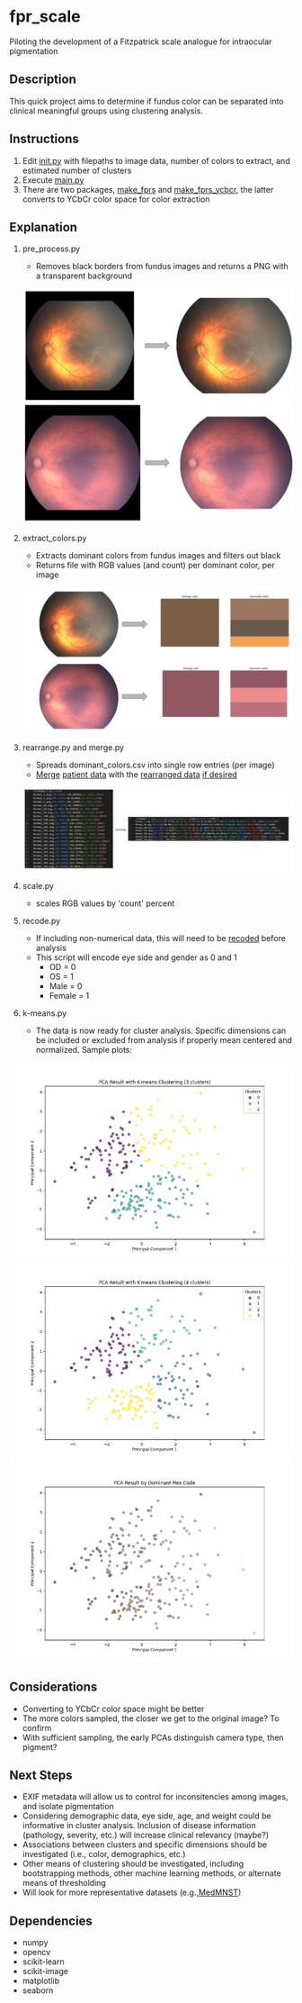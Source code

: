 # fpr_scale
 Piloting the development of a Fitzpatrick scale analogue for intraocular pigmentation

## Description
This quick project aims to determine if fundus color can be separated into clinical meaningful groups using clustering analysis.

## Instructions
 1) Edit [init.py](init.py) with filepaths to image data, number of colors to extract, and estimated number of clusters
 2) Execute [main.py](main.py)
 3) There are two packages, [make_fprs](make_fprs) and [make_fprs_ycbcr](make_fprs_ycbcr), the latter converts to YCbCr color space for color extraction

## Explanation
 1) pre_process.py
    - Removes black borders from fundus images and returns a PNG with a transparent background

    ![example 1](bin/img_1.png)
    ![example 2](bin/img_2.png)

 2) extract_colors.py
    - Extracts dominant colors from fundus images and filters out black
    - Returns file with RGB values (and count) per dominant color, per image

    ![example 3](bin/fig_3.png)

 3) rearrange.py and merge.py
    - Spreads dominant_colors.csv into single row entries (per image)
    - [Merge](merge.py) [patient data](results/merged_zip_information.csv) with the [rearranged data](results/post_processed/Normal/rearranged_rgb_values.csv) [if desired](results/post_processed/Normal/merged_data.csv)

    ![example 4](bin/fig_5.png)

 4) scale.py
    - scales RGB values by 'count' percent

 5) recode.py
    - If including non-numerical data, this will need to be [recoded](results/post_processed/Normal/cleaned_data.csv) before analysis
    - This script will encode eye side and gender as 0 and 1
      - OD = 0
      - OS = 1
      - Male = 0
      - Female = 1
 
 6) k-means.py
    - The data is now ready for cluster analysis. Specific dimensions can be included or excluded from analysis if properly mean centered and normalized. Sample plots:

 ![example 5](bin/Figure_2.png)
 ![example 6](bin/Figure_1.png)
 ![example 7](bin/Figure_3.png)

## Considerations
- Converting to YCbCr color space might be better 
- The more colors sampled, the closer we get to the original image? To confirm
- With sufficient sampling, the early PCAs distinguish camera type, then pigment? 


## Next Steps
- EXIF metadata will allow us to control for inconsitencies among images, and isolate pigmentation
- Considering demographic data, eye side, age, and weight could be informative in cluster analysis. Inclusion of disease information (pathology, severity, etc.) will increase clinical relevancy (maybe?)
- Associations between clusters and specific dimensions should be investigated (i.e., color, demographics, etc.)
- Other means of clustering should be investigated, including bootstrapping methods, other machine learning methods, or alternate means of thresholding
- Will look for more representative datasets (e.g.,[MedMNST](https://zenodo.org/records/10519652))

## Dependencies
 - numpy
 - opencv
 - scikit-learn
 - scikit-image
 - matplotlib
 - seaborn
